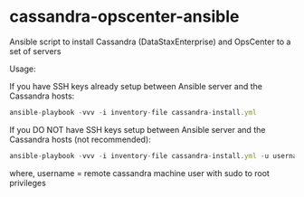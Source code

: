 # cassandra-opscenter-ansible
Ansible script to install Cassandra (DataStaxEnterprise) and OpsCenter to a set of servers

Usage:

If you have SSH keys already setup between Ansible server and the Cassandra hosts:
```javascript
ansible-playbook -vvv -i inventory-file cassandra-install.yml
```

If you DO NOT have SSH keys setup between Ansible server and the Cassandra hosts (not recommended):
```javascript
ansible-playbook -vvv -i inventory-file cassandra-install.yml -u username -k 
```
where, 
username = remote cassandra machine user with sudo to root privileges
	
